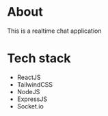 # About

This is a realtime chat application

# Tech stack

* ReactJS
* TailwindCSS
* NodeJS
* ExpressJS
* Socket.io